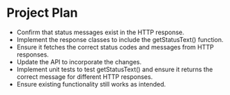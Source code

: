 # Project Plan

- Confirm that status messages exist in the HTTP response.
- Implement the response classes to include the getStatusText() function.
- Ensure it fetches the correct status codes and messages from HTTP responses.
- Update the API to incorporate the changes.
- Implement unit tests to test getStatusText() and ensure it returns the correct message for different HTTP responses. 
- Ensure existing functionality still works as intended.